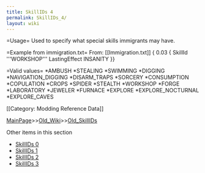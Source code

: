 ```yaml
---
title: SkillIDs 4
permalink: SkillIDs_4/
layout: wiki
---
```

=Usage=
Used to specify what special skills immigrants may have.

=Example from immigration.txt=
From: [[Immigration.txt]]
 { 0.03 { SkillId '''WORKSHOP''' LastingEffect INSANITY }}

=Valid values=
*AMBUSH
*STEALING
*SWIMMING
*DIGGING
*NAVIGATION_DIGGING
*DISARM_TRAPS
*SORCERY
*CONSUMPTION
*COPULATION
*CROPS
*SPIDER
*STEALTH
*WORKSHOP
*FORGE
*LABORATORY
*JEWELER
*FURNACE
*EXPLORE
*EXPLORE_NOCTURNAL
*EXPLORE_CAVES

[[Category: Modding Reference Data]]

[MainPage](/keeperrl_wiki/ "wikilink")>>[Old_Wiki](/keeperrl_wiki/Old_Wiki "wikilink")>>[Old_SkillIDs](/keeperrl_wiki/Old_SkillIDs "wikilink")

Other items in this section
-    [SkillIDs 0](/keeperrl_wiki/SkillIDs_0 "wikilink")
-    [SkillIDs 1](/keeperrl_wiki/SkillIDs_1 "wikilink")
-    [SkillIDs 2](/keeperrl_wiki/SkillIDs_2 "wikilink")
-    [SkillIDs 3](/keeperrl_wiki/SkillIDs_3 "wikilink")
